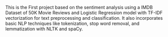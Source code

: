This is the First project based on the sentiment analysis using a IMDB Dataset of 50K Movie Reviews and Logistic Regression model with TF-IDF vectorization for text preprocessing and classification. It also incorporates basic NLP techniques like tokenization, stop word removal, and lemmatization with NLTK and spaCy.

